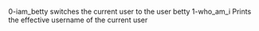  0-iam_betty switches the current user to the user betty
1-who_am_i Prints the effective username of the current user
